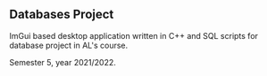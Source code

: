 ## Databases Project

ImGui based desktop application written in C++ and SQL scripts for database project in AL's course.  
  
Semester 5, year 2021/2022.
